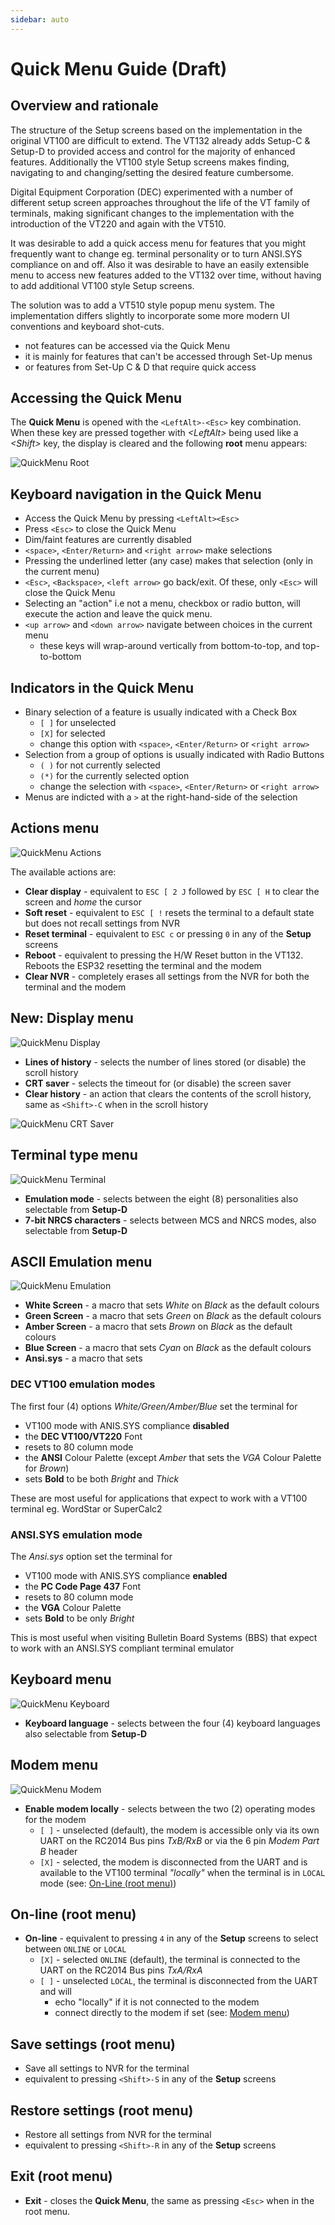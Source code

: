 ```yaml
---
sidebar: auto
---
```


# Quick Menu Guide (Draft)

## Overview and rationale

The structure of the Setup screens based on the implementation in the original VT100 are difficult to extend. The VT132 already adds Setup-C & Setup-D to provided access and control for the majority of enhanced features. Additionally the VT100 style Setup screens makes finding, navigating to and changing/setting the desired feature cumbersome.

Digital Equipment Corporation (DEC) experimented with a number of different setup screen approaches throughout the life of the VT family of terminals, making significant changes to the implementation with the introduction of the VT220 and again with the VT510.

It was desirable to add a quick access menu for features that you might frequently want to change eg. terminal personality or to turn ANSI.SYS compliance on and off. Also it was desirable to have an easily extensible menu to access new features added to the VT132 over time, without having to add additional VT100 style Setup screens.

The solution was to add a VT510 style popup menu system. The implementation differs slightly to incorporate some more modern UI conventions and keyboard shot-cuts.

- not features can be accessed via the Quick Menu
- it is mainly for features that can't be accessed through Set-Up menus
- or features from Set-Up C & D that require quick access

## Accessing the Quick Menu

The **Quick Menu** is opened with the `<LeftAlt>-<Esc>` key combination. When these key are pressed together with *\<LeftAlt\>* being used like a *\<Shift\>* key, the display is cleared and the following **root** menu appears:

![QuickMenu Root](./QM_Home.jpg)

## Keyboard navigation in the Quick Menu

- Access the  Quick Menu by pressing `<LeftAlt><Esc>`
- Press `<Esc>` to close the Quick Menu
- Dim/faint features are currently disabled
- `<space>`, `<Enter/Return>` and `<right arrow>` make selections
- Pressing the underlined letter (any case) makes that selection (only in the current menu)
- `<Esc>`, `<Backspace>`, `<left arrow>` go back/exit. Of these, only `<Esc>` will close the Quick Menu
- Selecting an "action" i.e not a menu, checkbox or radio button, will execute the action and leave the quick menu.
- `<up arrow>` and `<down arrow>` navigate between choices in the current menu
  - these keys will wrap-around vertically from bottom-to-top, and top-to-bottom

## Indicators in the Quick Menu

- Binary selection of a feature is usually indicated with a Check Box
  - `[ ]` for unselected
  - `[X]` for selected
  - change this option with `<space>`, `<Enter/Return>` or `<right arrow>`
- Selection from a group of options is usually indicated with Radio Buttons
  - `( )` for not currently selected
  - `(*)` for the currently selected option
  - change the selection with `<space>`, `<Enter/Return>` or `<right arrow>`
- Menus are indicted with a `>` at the right-hand-side of the selection

## Actions menu

![QuickMenu Actions](./QM_Actions.jpg)

The available actions are:

- **Clear display** - equivalent to `ESC [ 2 J` followed by `ESC [ H` to clear the screen and *home* the cursor
- **Soft reset** - equivalent to `ESC [ !` resets the terminal to a default state but does not recall settings from NVR
- **Reset terminal** - equivalent to `ESC c` or pressing `0` in any of the **Setup** screens
- **Reboot** - equivalent to pressing the H/W Reset button in the VT132. Reboots the ESP32 resetting the terminal and the modem
- **Clear NVR** - completely erases all settings from the NVR for both the terminal and the modem

## New: Display menu

![QuickMenu Display](./QM_History.jpg)

- **Lines of history** - selects the number of lines stored (or disable) the scroll history
- **CRT saver** - selects the timeout for (or disable) the screen saver
- **Clear history** - an action that clears the contents of the scroll history, same as `<Shift>-C` when in the scroll history

![QuickMenu CRT Saver](./QM_CRT_Saver.jpg)

## Terminal type menu

![QuickMenu Terminal](./QM_Personalities.jpg)

- **Emulation mode** - selects between the eight (8) personalities also selectable from **Setup-D**
- **7-bit NRCS characters** - selects between MCS and NRCS modes, also selectable from **Setup-D**

## ASCII Emulation menu

![QuickMenu Emulation](./QM_Emulations.jpg)

- **White Screen** - a macro that sets *White* on *Black* as the default colours
- **Green Screen** - a macro that sets *Green* on *Black* as the default colours
- **Amber Screen** - a macro that sets *Brown* on *Black* as the default colours
- **Blue Screen** - a macro that sets *Cyan* on *Black* as the default colours
- **Ansi.sys** - a macro that sets

### DEC VT100 emulation modes

The first four (4) options *White/Green/Amber/Blue* set the terminal for

- VT100 mode with ANIS.SYS compliance **disabled**
- the **DEC VT100/VT220** Font
- resets to 80 column mode
- the **ANSI** Colour Palette (except *Amber* that sets the *VGA* Colour Palette for *Brown*)
- sets **Bold** to be both *Bright* and *Thick*

These are most useful for applications that expect to work with a VT100 terminal eg. WordStar or SuperCalc2

### ANSI.SYS emulation mode

The *Ansi.sys* option set the terminal for

- VT100 mode with ANIS.SYS compliance **enabled**
- the **PC Code Page 437** Font
- resets to 80 column mode
- the **VGA** Colour Palette
- sets **Bold** to be only *Bright*

This is most useful when visiting Bulletin Board Systems (BBS) that expect to work with an ANSI.SYS compliant terminal emulator

## Keyboard menu

![QuickMenu Keyboard](./QM_Keyboards.jpg)

- **Keyboard language** - selects between the four (4) keyboard languages also selectable from **Setup-D**

## Modem menu

![QuickMenu Modem](./QM_Modem.jpg)

- **Enable modem locally** - selects between the two (2) operating modes for the modem
  - `[ ]` - unselected (default), the modem is accessible only via its own UART on the RC2014 Bus pins *TxB/RxB* or via the 6 pin *Modem Part B* header
  - `[X]` - selected, the modem is disconnected from the UART and is available to the VT100 terminal *"locally"* when the terminal is in `LOCAL` mode (see: [On-Line (root menu)](#on-line-root-menu))

## On-line (root menu)

- **On-line** - equivalent to pressing `4` in any of the **Setup** screens to select between `ONLINE` or `LOCAL`
  - `[X]` - selected `ONLINE` (default), the terminal is connected to the UART on the RC2014 Bus pins *TxA/RxA*
  - `[ ]` - unselected `LOCAL`, the terminal is disconnected from the UART and will
    - echo "locally" if it is not connected to the modem
    - connect directly to the modem if set (see: [Modem menu](#modem-menu))

## Save settings (root menu)

- Save all settings to NVR for the terminal
- equivalent to pressing `<Shift>-S` in any of the **Setup** screens

## Restore settings (root menu)

- Restore all settings from NVR for the terminal
- equivalent to pressing `<Shift>-R` in any of the **Setup** screens

## Exit (root menu)

- **Exit** - closes the **Quick Menu**, the same as pressing `<Esc>` when in the root menu.
